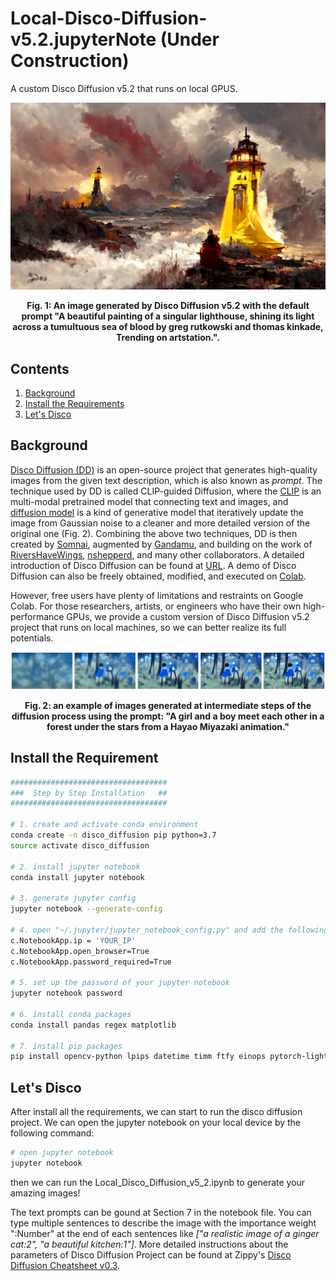 # Local-Disco-Diffusion-v5.2.jupyterNote (Under Construction)
A custom Disco Diffusion v5.2 that runs on local GPUS.


<p align = "center"><img src="./assets/fig/fig1.png"  alt="An image generated by the disco diffusion."></p>
<p align = "center"><b>Fig. 1: An image generated by Disco Diffusion v5.2 with the default prompt "A beautiful painting of a singular lighthouse, shining its light across a tumultuous sea of blood by greg rutkowski and thomas kinkade, Trending on artstation.".</b></p>


## Contents
1. [Background](#background)
2. [Install the Requirements](#install-the-requirement)
3. [Let's Disco](#lets-disco)


## Background
[Disco Diffusion (DD)](https://colab.research.google.com/github/alembics/disco-diffusion/blob/main/Disco_Diffusion.ipynb) is an open-source project that generates high-quality images from the given text description, which is also known as *prompt*. The technique used by DD is called CLIP-guided Diffusion, where the [CLIP](https://openai.com/blog/clip/) is an multi-modal pretrained model that connecting text and images, and [diffusion model](https://lilianweng.github.io/posts/2021-07-11-diffusion-models/) is a kind of generative model that iteratively update the image from Gaussian noise to a cleaner and more detailed version of the original one (Fig. 2). Combining the above two techniques, DD is then created by [Somnai](https://twitter.com/Somnai_dreams), augmented by [Gandamu](https://twitter.com/gandamu_ml), and building on the work of [RiversHaveWings](https://twitter.com/RiversHaveWings), [nshepperd](https://twitter.com/nshepperd1), and many other collaborators. A detailed introduction of Disco Diffusion can be found at [URL](https://docs.google.com/document/d/1l8s7uS2dGqjztYSjPpzlmXLjl5PM3IGkRWI3IiCuK7g/edit). A demo of Disco Diffusion can also be freely obtained, modified, and executed on [Colab](https://colab.research.google.com/github/alembics/disco-diffusion/blob/main/Disco_Diffusion.ipynb). 

However, free users have plenty of limitations and restraints on Google Colab. For those researchers, artists, or engineers who have their own high-performance GPUs, we provide a custom version of Disco Diffusion v5.2 project that runs on local machines, so we can better realize its full potentials.

<p align = "center"><img src="./assets/fig/fig2.png"  alt="The generation process of disco diffusion."></p>
<p align = "center"><b>Fig. 2: an example of images generated at intermediate steps of the diffusion process using the prompt: "A girl and a boy meet each other in a forest under the stars from a Hayao Miyazaki animation."</b></p>


## Install the Requirement
```bash
###################################
###  Step by Step Installation   ##
###################################

# 1. create and activate conda environment
conda create -n disco_diffusion pip python=3.7
source activate disco_diffusion

# 2. install jupyter notebook
conda install jupyter notebook

# 3. generate jupyter config
jupyter notebook --generate-config

# 4. open "~/.jupyter/jupyter_notebook_config.py" and add the following three lines
c.NotebookApp.ip = 'YOUR_IP'
c.NotebookApp.open_browser=True
c.NotebookApp.password_required=True

# 5. set up the password of your jupyter notebook
jupyter notebook password

# 6. install conda packages
conda install pandas regex matplotlib

# 7. install pip packages
pip install opencv-python lpips datetime timm ftfy einops pytorch-lightning omegaconf
```


## Let's Disco

After install all the requirements, we can start to run the disco diffusion project. We can open the jupyter notebook on your local device by the following command:
```bash
# open jupyter notebook
jupyter notebook
```
then we can run the Local_Disco_Diffusion_v5_2.ipynb to generate your amazing images!

The text prompts can be gound at Section 7 in the notebook file. You can type multiple sentences to describe the image with the importance weight ":Number" at the end of each sentences like *["a realistic image of a ginger cat:2", "a beautiful kitchen:1"]*. More detailed instructions about the parameters of Disco Diffusion Project can be found at Zippy's [Disco Diffusion Cheatsheet v0.3](https://docs.google.com/document/d/1l8s7uS2dGqjztYSjPpzlmXLjl5PM3IGkRWI3IiCuK7g/edit). 

